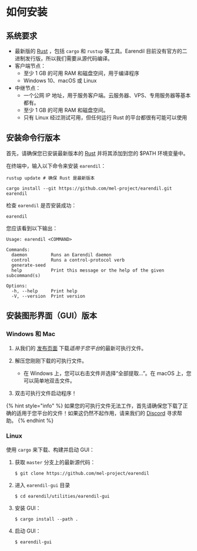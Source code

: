 # 如何安装

## 系统要求

* 最新版的 [Rust](https://www.rust-lang.org/tools/install) ，包括 `cargo` 和 `rustup` 等工具。Earendil 目前没有官方的二进制发行版，所以我们需要从源代码编译。
* 客户端节点：
  * 至少 1 GB 的可用 RAM 和磁盘空间，用于编译程序
  * Windows 10、macOS 或 Linux
* 中继节点：
  * 一个公网 IP 地址，用于服务客户端。云服务器、VPS、专用服务器等基本都有。
  * 至少 1 GB 的可用 RAM 和磁盘空间。
  * 只有 Linux 经过测试可用，但任何运行 Rust 的平台都很有可能可以使用


## 安装命令行版本

首先，请确保您已安装最新版本的 [Rust](https://www.rust-lang.org/tools/install) 并将其添加到您的 $PATH 环境变量中。

在终端中，输入以下命令来安装 `earendil`：

```shell-session
rustup update # 确保 Rust 是最新版本
```

```shell-session
cargo install --git https://github.com/mel-project/earendil.git earendil
```

检查 `earendil` 是否安装成功：

```shell-session
earendil
```

您应该看到以下输出：

```shell-session
Usage: earendil <COMMAND>

Commands:
  daemon         Runs an Earendil daemon
  control        Runs a control-protocol verb
  generate-seed
  help           Print this message or the help of the given subcommand(s)

Options:
  -h, --help     Print help
  -V, --version  Print version
```

## 安装图形界面（GUI）版本

### Windows 和 Mac

1. 从我们的 [发布页面](https://github.com/mel-project/earendil/releases) 下载*适用于您平台*的最新可执行文件。

2. 解压您刚刚下载的可执行文件。
   - 在 Windows 上，您可以右击文件并选择“全部提取...”。在 macOS 上，您可以简单地双击文件。

3. 双击可执行文件启动程序！

{% hint style="info" %}
如果您的可执行文件无法工作，首先请确保您下载了正确的适用于您平台的文件！如果这仍然不起作用，请来我们的 [Discord](https://discord.gg/AVsGbhzTzx) 寻求帮助。
{% endhint %}

### Linux

使用 `cargo` 来下载、构建并启动 GUI：

1. 获取 `master` 分支上的最新源代码：
   ```
   $ git clone https://github.com/mel-project/earendil
   ```
2. 进入 `earendil-gui` 目录
   ```
   $ cd earendil/utilities/earendil-gui
   ```
3. 安装 GUI：
   ```
   $ cargo install --path .
   ```
4. 启动 GUI：
   ```
   $ earendil-gui
   ```